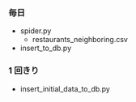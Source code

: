 ### 毎日

- spider.py
  - restaurants_neighboring.csv
- insert_to_db.py

### 1 回きり

- insert_initial_data_to_db.py
